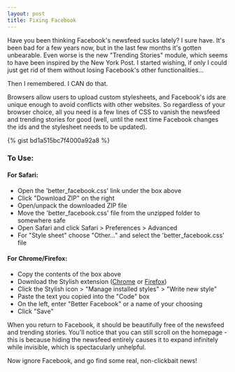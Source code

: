 ```yaml
---
layout: post
title: Fixing Facebook
---
```


Have you been thinking Facebook's newsfeed sucks lately? I sure have. It's been
bad for a few years now, but in the last few months it's gotten unbearable.
Even worse is the new "Trending Stories" module, which seems to have been
inspired by the New York Post. I started wishing, if only I could just get rid
of them without losing Facebook's other functionalities...

Then I remembered. I CAN do that.

Browsers allow users to upload custom stylesheets, and Facebook's ids are
unique enough to avoid conflicts with other websites. So regardless of your
browser choice, all you need is a few lines of CSS to vanish the newsfeed and
trending stories for good (well, until the next time Facebook changes the ids
and the stylesheet needs to be updated).

{% gist bd1a515bc7f4000a92a8 %}

### To Use:

#### For Safari:
* Open the 'better\_facebook.css' link under the box above
* Click "Download ZIP" on the right
* Open/unpack the downloaded ZIP file
* Move the 'better\_facebook.css' file from the unzipped folder to somewhere safe
* Open Safari and click Safari > Preferences > Advanced
* For "Style sheet" choose "Other..." and select the 'better\_facebook.css' file

#### For Chrome/Firefox:
* Copy the contents of the box above
* Download the Stylish extension
([Chrome](https://chrome.google.com/webstore/detail/stylish/fjnbnpbmkenffdnngjfgmeleoegfcffe)
or [Firefox](https://addons.mozilla.org/en-us/firefox/addon/stylish/))
* Click the Stylish icon > "Manage installed styles" > "Write new style"
* Paste the text you copied into the "Code" box
* On the left, enter "Better Facebook" or a name of your choosing
* Click "Save"

When you return to Facebook, it should be beautifully free of the newsfeed and
trending stories. You'll notice that you can still scroll on the homepage -
this is because hiding the newsfeed entirely causes it to expand infinitely
while invisible, which is spectacularly unhelpful.

Now ignore Facebook, and go find some real, non-clickbait news!
